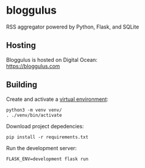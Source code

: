 # bloggulus
RSS aggregator powered by Python, Flask, and SQLite

## Hosting
Bloggulus is hosted on Digital Ocean:  
https://bloggulus.com

## Building
Create and activate a [virtual environment](https://docs.python.org/3/library/venv.html):
```
python3 -m venv venv/
. ./venv/bin/activate
```

Download project depedencies:
```
pip install -r requirements.txt
```

Run the development server:
```
FLASK_ENV=development flask run
```
